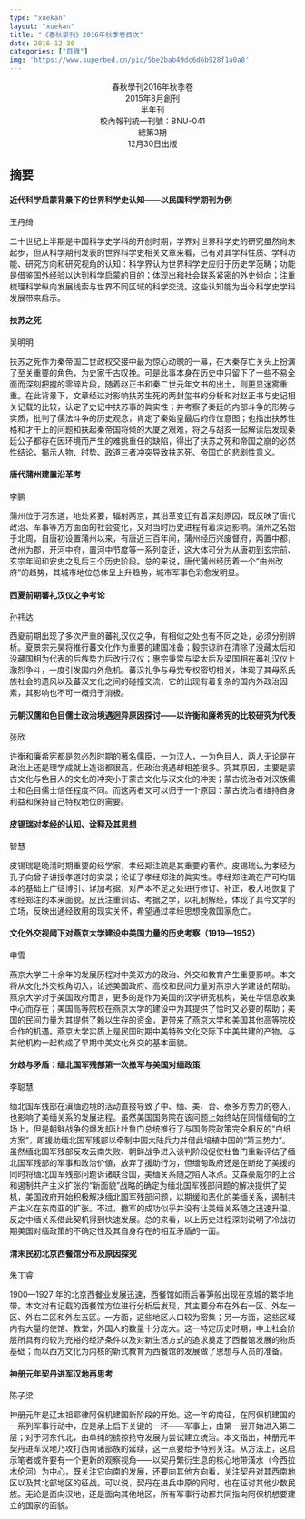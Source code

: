 ```yaml
---
type: "xuekan"
layout: "xuekan"
title: "《春秋學刊》2016年秋季卷目次"
date: 2016-12-30
categories: ["目錄"]
img: 'https://www.superbed.cn/pic/5be2bab49dc6d6b928f1a0a8'
---
```


<center><v>春秋學刊</v>2016年秋季卷</center>
<center>2015年8月創刊</center>
<center>半年刊</center>
<center>校內報刊統一刊號：BNU-041</center>
<center>總第3期</center>
<center>12月30日出版</center>


## 摘要

#### 近代科学启蒙背景下的世界科学史认知——以民国科学期刊为例

王丹绮

二十世纪上半期是中国科学史学科的开创时期，学界对世界科学史的研究虽然尙未起步，但从科学期刊发表的世界科学史相关文章来看，已有对其学科性质、学科功能、研究方向和研究视角的认知：科学界认为世界科学史应归于历史学范畴；功能是借鉴国外经验以达到科学启蒙的目的；体现出和社会联系紧密的外史倾向；注重梳理科学纵向发展线索与世界不同区域的科学交流。这些认知能为当今科学史学科发展带来启示。

#### 扶苏之死

吴明明

扶苏之死作为秦帝国二世政权交接中最为惊心动魄的一幕，在大秦存亡关头上扮演了至关重要的角色，为史家千古叹挽。可是此事本身在历史中只留下了一些不易全面而深刻把握的零碎片段，随着<v>赵正书</v>和<v>秦二世元年文书</v>的出土，则更显迷雾重重。在此背景下，文章经过对影响扶苏生死的两封玺书的分析和对<v>赵正书</v>与<v>史记</v>相关记载的比较，认定了<v>史记</v>中扶苏事的眞实性；并考察了秦廷的内部斗争的形势与实质，批判了儒法斗争的历史观念，肯定了秦始皇最后的传位意图；也指出扶苏性格和才干上的问题和扶起秦帝国将倾的大厦之艰难，将之与胡亥一起解读后发现秦廷公子都存在因环境而产生的难挑重任的缺陷，得出了扶苏之死和帝国之崩的必然性结论，揭示人物、时势、政道三者冲突导致扶苏死、帝国亡的悲剧性意义。

#### 唐代蒲州建置沿革考

李鹏

蒲州位于河东道，地处紧要，辐射两京，其沿革变迁有着深刻原因，既反映了唐代政治、军事等方方面面的社会变化，又对当时历史进程有着深远影响。蒲州之名始于北周，自唐初设置蒲州以来，有唐近三百年间，蒲州经历兴废督府，两置中都，改州为郡，开河中府，置河中节度等一系列变迁，这大体可分为从唐初到玄宗前、玄宗年间和安史之乱后三个历史阶段。总的来说，唐代蒲州经历着一个“由州改府”的趋势，其城市地位总体呈上升趋势，城市军事色彩愈发明显。

#### 西夏前期蕃礼汉仪之争考论

孙祎达

西夏前期出现了多次严重的蕃礼汉仪之争，有相似之处也有不同之处，必须分别辨析。夏景宗元昊将推行蕃文化作为重要的建国准备；毅宗谅祚在清除了没藏太后和没藏国相为代表的后族势力后改行汉仪；惠宗秉常与梁太后及梁国相在蕃礼汉仪上激烈争斗，一度引发国内外危机。蕃汉礼争与母党专权密切相关，体现了其母系氏族社会的遗风以及蕃汉文化之间的碰撞交流，它的出现有着复杂的国内外政治因素，其影响也不可一概归于消极。

#### 元朝汉儒和色目儒士政治境遇迥异原因探讨——以许衡和廉希宪的比较研究为代表

张欣

许衡和廉希宪都是忽必烈时期的著名儒臣，一为汉人，一为色目人，两人无论是在政治上还是理学成就上造诣都很高，但政治境遇却相差很多。究其原因，主要是蒙古文化与色目人的文化的冲突小于蒙古文化与汉文化的冲突；蒙古统治者对汉族儒士和色目儒士信任程度不同。而这两者又可以归于一个原因：蒙古统治者维持自身利益和保持自己特权地位的需要。

#### 皮锡瑞对<v>孝经</v>的认知、诠释及其思想

智慧

皮锡瑞是晚清时期重要的经学家，<v>孝经郑注疏</v>是其重要的著作。皮锡瑞认为<v>孝经</v>为孔子向曾子讲授孝道时的实录；论证了<v>孝经</v>郑注的眞实性。<v>孝经郑注疏</v>在严可均辑本的基础上广征博引、详加考据，对严本不足之处进行修订、补正，极大地恢复了<v>孝经</v>郑注的本来面貌。皮氏注重训诂、考据之学，以礼制解经，体现了其今文学的立场，反映出通经致用的现实关怀，希望通过<v>孝经</v>思想挽救国家危亡。

#### 文化外交视阈下对燕京大学建设中美国力量的历史考察（1919—1952）

申雪

燕京大学三十余年的发展历程对中美双方的政治、外交和教育产生重要影响。本文将从文化外交视角切入，论述美国政府、高校和民间力量对燕京大学建设的帮助。燕京大学对于美国政府而言，更多的是作为美国的汉学研究机构，美在华信息收集中心而存在；美国高等院校在燕京大学的建设中为其提供了恰时又必要的帮助；美国的民间力量为其提供了赖以生存的资金，更带来了燕京大学和美国其他高等院校合作的机遇。燕京大学实质上是民国时期中美特殊文化交际下中美共建的产物，与其他机构一起构成了早期中美文化外交的基本面貌。

#### 分歧与矛盾：缅北国军残部第一次撤军与美国对缅政策

李聪慧

缅北国军残部在滇缅边境的活动直接导致了中、缅、美、台、泰多方势力的卷入，也影响了美缅关系的发展进程。虽然美国国务院在该问题上始终站在同情缅甸的立场上，但是朝鲜战争的爆发却让杜鲁门总统推行了与国务院政策完全相反的“白纸方案”，即援助缅北国军残部以牵制中国大陆兵力并借此培植中国的“第三势力”。虽然缅北国军残部反攻云南失败、朝鲜战争进入谈判阶段促使杜鲁门重新评估了缅北国军残部的军事和政治价値，放弃了援助行为，但缅甸政府还是在断绝了美援的同时将缅北国军残部问题诉诸联合国，美缅关系随之陷入冰点。艾森豪威尔的上台和遏制共产主义扩张的“新面貌”战略的确定为缅北国军残部问题的解决提供了契机，美国政府开始积极解决缅北国军残部问题，以期缓和恶化的美缅关系，遏制共产主义在东南亚的扩张。不过，撤军的成功似乎并没有让美缅关系随之迅速升温，反之中缅关系借此契机得到快速发展。总的来看，以上历史过程深刻说明了冷战初期美国对缅政策的不确定性及其自身存在的相互矛盾的一面。

#### 清末民初北京西餐馆分布及原因探究

朱丁睿

1900—1927 年的北京西餐业发展迅速，西餐馆如雨后春笋般出现在京城的繁华地带。本文对有记载的西餐馆方位进行分析后发现，其主要分布在外右一区、外左一区、外右二区和外左五区。一方面，这些地区人口较为密集；另一方面，这些区域内有大量的使馆、教堂，外国人的数量十分庞大。这一特定历史时期，中上社会阶层所具有的较为充裕的经济条件以及对新生活方式的追求奠定了西餐馆发展的物质基础；而以西方文化为内核的新式教育为西餐馆的发展做了思想与人员的准备。

#### 神册元年契丹进军汉地再思考

陈子梁

神册元年是辽太祖耶律阿保机建国新阶段的开始。这一年的南征，在阿保机建国的一系列军事行动中，应是承上启下关键的一环——军事上，由第一层开始进入第二层；对于河东代北，由单纯的掳掠抢夺发展为尝试建立统治。本文指出，神册元年契丹进军汉地乃攻打西南诸部族的延续，这一点要给予特别关注。从方法上，这启示笔者或许要有一个更新的观察视角——以契丹繁衍生息的核心地带潢水（今西拉木伦河）为中心，既关注它向南的发展，还要向其他方向看，关注契丹对其西南地区以及其北部地区的征战。可以说，契丹在进兵中原的同时，也在征讨其他少数民族。无论是面向汉地，还是面向其他地区，所有军事行动都共同指向阿保机想要建立的国家的面貌。
